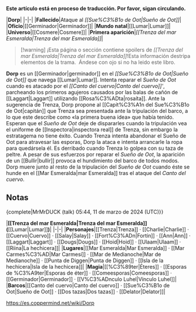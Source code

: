 **Este artículo está en proceso de traducción. Por favor, sigan circulando.**


|**Dorp**|
|-|-|
|**Fallecido**|Ataque al *[[Sue%C3%B1o de Oot\|Sueño de Oot]]*|
|**Oficio**|[[Germinador\|Germinador]]|
|**Mundo natal**|[[Lumar\|Lumar]]|
|**Universo**|[[Cosmere\|Cosmere]]|
|**Primera aparición**|*[[Trenza del mar Esmeralda\|Trenza del mar Esmeralda]]*|

> [!warning] ¡Esta página o sección contiene spoilers de *[[Trenza del mar Esmeralda\|Trenza del mar Esmeralda]]*!Esta información destripa elementos de la trama.  Ándese con ojo si no ha leido este libro.

**Dorp** es un [[Germinador\|germinador]] en el *[[Sue%C3%B1o de Oot\|Sueño de Oot]]* que navega [[Lumar\|Lumar]].
Intenta reparar el *Sueño de Oot* cuando es atacado por el *[[Canto del cuervo\|Canto del cuervo]]'*, parcheando los primeros agujeros causados por las balas de cañón de [[Laggart\|Laggart]] utilizando [[Rosa%C3%ADta\|rosaíta]].
Ante la sugerencia de Trenza, Dorp propone al [[Capit%C3%A1n del Sue%C3%B1o de Oot\|capitán]] que Trenza sea presentada ante la tripulación del barco, a lo que este describe como «la primera buena idea» que había tenido. Esperan que el *Sueño de Oot* deje de dispararles cuando la tripulación vea el uniforme de [[Inspectora\|inspectora real]] de Trenza, sin embargo la estratagema no tiene éxito. Cuando Trenza intenta abandonar el Sueño de Oot para atravesar las esporas, Dorp la ataca e intenta arrancarle la ropa para quedársela él. Es derribado cuando Trenza lo golpea con su taza de peltre.
A pesar de sus esfuerzos por reparar el *Sueño de Oot*, la aparición de un [[Bullir\|bullir]] provoca el hundimiento del barco de todos modos. Dorp muere junto al resto de la tripulación del *Sueño de Oot* cuando éste se hunde en el [[Mar Esmeralda\|mar Esmeralda]] tras el ataque del *Canto del cuervo*.

## Notas

{complete|MrMrDUCK (talk) 05:44, 11 de marzo de 2024 (UTC)}}

|**[[Trenza del mar Esmeralda\|Trenza del mar Esmeralda]] (**[[Lumar\|Lumar]]**)**|
|-|-|
|**Personajes**|[[Trenza\|Trenza]] · [[Charlie\|Charlie]] · [[Cuervo\|Cuervo]] · [[Salay\|Salay]] · [[Fort%C3%ADn\|Fortín]] · [[Ann\|Ann]] · [[Laggart\|Laggart]] · [[Dougs\|Dougs]] · [[Hoid\|Hoid]] · [[Ulaam\|Ulaam]] · [[Riina\|La hechicera]]|
|**Lugares**|[[Mar Esmeralda\|Mar Esmeralda]] · [[Mar Carmes%C3%AD\|Mar Carmesí]] · [[Mar de Medianoche\|Mar de Medianoche]] · [[Punta de Diggen\|Punta de Diggen]] · [[Isla de la hechicera\|Isla de la hechicera]]|
|**Magia**|[[%C3%89ter\|Éteres]] · [[Esporas de %C3%A9ter\|Esporas de éter]] · [[Comeesporas\|Comeesporas]] · [[Germinador\|Germinador]] · [[V%C3%ADnculo Luhel\|Vínculo Luhel]]|
|**Barcos**|[[Canto del cuervo\|Canto del cuervo]] · [[Sue%C3%B1o de Oot\|Sueño de Oot]] · [[Dos tazas\|Dos tazas]] · [[Delator\|Delator]]|



https://es.coppermind.net/wiki/Dorp
